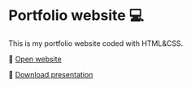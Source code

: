# Portfolio website 💻

This is my portfolio website coded with HTML&CSS.

🔗 [Open website](https://camilla-gammeri.github.io/portfolio/)

📁 [Download presentation]([https://linktodocumentation](https://drive.google.com/file/d/1aCMIg_ua1StD61NwzbMJCiSjFMvJmDV7/view?usp=drive_link)https://drive.google.com/file/d/1aCMIg_ua1StD61NwzbMJCiSjFMvJmDV7/view?usp=drive_link)
